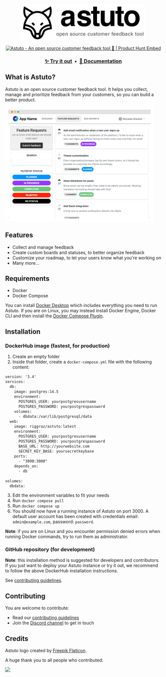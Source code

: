 <p align="center"><img width="400" src="./images/logo-and-name.png" /></p>
<p align="center">
  <a href="https://www.producthunt.com/posts/astuto?utm_source=badge-top-post-badge&utm_medium=badge&utm_souce=badge-astuto" target="_blank"><img src="https://api.producthunt.com/widgets/embed-image/v1/top-post-badge.svg?post_id=179870&theme=neutral&period=daily" alt="Astuto - An open source customer feedback tool 🦊 | Product Hunt Embed" style="width: 250px; height: 54px;" width="250px" height="54px" /></a>
  <br>
  <h3 align="center">
    <a href="https://feedback.astuto.io/">✨ Try it out</a>
    &nbsp;•&nbsp;
    <a href="https://docs.astuto.io/">📖 Documentation</a>
  </h3>
</p>

## What is Astuto?

Astuto is an open source customer feedback tool. It helps you collect, manage and prioritize feedback from your customers, so you can build a better product.

<a href="https://feedback.astuto.io/">
  <img src="./images/hero-image.png" style="max-width: 95%; margin: 0 auto;" />
</a>

## Features

* Collect and manage feedback
* Create custom boards and statuses, to better organize feedback
* Customize your roadmap, to let your users know what you're working on
* Many more...

## Requirements

* Docker
* Docker Compose

You can install [Docker Desktop](https://docs.docker.com/desktop/) which includes everything you need to run Astuto. If you are on Linux, you may instead install Docker Engine, Docker CLI and then install the [Docker Compose Plugin](https://docs.docker.com/compose/install/).

## Installation

### DockerHub image (fastest, for production)

1. Create an empty folder
2. Inside that folder, create a `docker-compose.yml` file with the following content:
```
version: '3.4'
services:
  db:
    image: postgres:14.5
    environment:
      POSTGRES_USER: yourpostgresusername
      POSTGRES_PASSWORD: yourpostgrespassword
    volumes:
      - dbdata:/var/lib/postgresql/data
  web:
    image: riggraz/astuto:latest
    environment:
      POSTGRES_USER: yourpostgresusername
      POSTGRES_PASSWORD: yourpostgrespassword
      BASE_URL: http://yourwebsite.com
      SECRET_KEY_BASE: yoursecretkeybase
    ports:
      - "3000:3000"
    depends_on:
      - db
    
volumes:
  dbdata:
```
3. Edit the environment variables to fit your needs
4. Run `docker compose pull`
5. Run `docker compose up`
6. You should now have a running instance of Astuto on port 3000. A default user account has been created with credentials email: `admin@example.com`, password: `password`.

**Note**: if you are on Linux and you encounter permission denied errors when running Docker commands, try to run them as administrator.

### GitHub repository (for development)

**Note**: this installation method is suggested for developers and contributors. If you just want to deploy your Astuto instance or try it out, we recommend to follow the above DockerHub installation instructions.

See [contributing guidelines](https://github.com/riggraz/astuto/blob/main/CONTRIBUTING.md).

## Contributing

You are welcome to contribute:
* Read our [contributing guidelines](https://github.com/riggraz/astuto/blob/main/CONTRIBUTING.md)
* Join the [Discord channel](https://discord.gg/SrtUMRp) to get in touch

## Credits

Astuto logo created by [Freepik Flaticon](https://www.flaticon.com/free-icons/fox).

A huge thank you to all people who contributed:

<a href="https://github.com/riggraz/astuto/graphs/contributors">
  <img src="https://contrib.rocks/image?repo=riggraz/astuto" />
</a>
